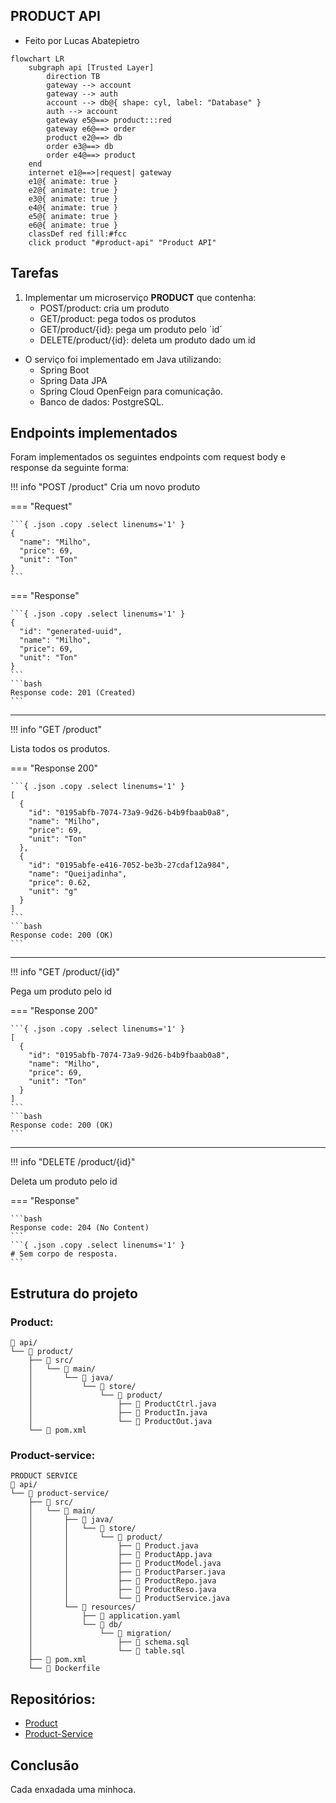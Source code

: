 ## PRODUCT API

- Feito por Lucas Abatepietro

```mermaid
flowchart LR
    subgraph api [Trusted Layer]
        direction TB
        gateway --> account
        gateway --> auth
        account --> db@{ shape: cyl, label: "Database" }
        auth --> account
        gateway e5@==> product:::red
        gateway e6@==> order
        product e2@==> db
        order e3@==> db
        order e4@==> product
    end
    internet e1@==>|request| gateway
    e1@{ animate: true }
    e2@{ animate: true }
    e3@{ animate: true }
    e4@{ animate: true }
    e5@{ animate: true }
    e6@{ animate: true }
    classDef red fill:#fcc
    click product "#product-api" "Product API"
```

## Tarefas

1. Implementar um microserviço **PRODUCT** que contenha:
   - POST/product: cria um produto
   - GET/product: pega todos os produtos
   - GET/product/{id}: pega um produto pelo ´id´
   - DELETE/product/{id}: deleta um produto dado um id

- O serviço foi implementado em Java utilizando:
  - Spring Boot
  - Spring Data JPA
  - Spring Cloud OpenFeign para comunicação.
  - Banco de dados: PostgreSQL.

## Endpoints implementados

Foram implementados os seguintes endpoints com request body e response da seguinte forma:

!!! info "POST /product"
Cria um novo produto

=== "Request"

    ```{ .json .copy .select linenums='1' }
    {
      "name": "Milho",
      "price": 69,
      "unit": "Ton"
    }
    ```

=== "Response"

    ```{ .json .copy .select linenums='1' }
    {
      "id": "generated-uuid",
      "name": "Milho",
      "price": 69,
      "unit": "Ton"
    }
    ```
    ```bash
    Response code: 201 (Created)
    ```

---

!!! info "GET /product"

Lista todos os produtos.

=== "Response 200"

    ```{ .json .copy .select linenums='1' }
    [
      {
        "id": "0195abfb-7074-73a9-9d26-b4b9fbaab0a8",
        "name": "Milho",
        "price": 69,
        "unit": "Ton"
      },
      {
        "id": "0195abfe-e416-7052-be3b-27cdaf12a984",
        "name": "Queijadinha",
        "price": 0.62,
        "unit": "g"
      }
    ]
    ```
    ```bash
    Response code: 200 (OK)
    ```

---

!!! info "GET /product/{id}"

Pega um produto pelo id

=== "Response 200"

    ```{ .json .copy .select linenums='1' }
    [
      {
        "id": "0195abfb-7074-73a9-9d26-b4b9fbaab0a8",
        "name": "Milho",
        "price": 69,
        "unit": "Ton"
      }
    ]
    ```
    ```bash
    Response code: 200 (OK)
    ```

---

!!! info "DELETE /product/{id}"

Deleta um produto pelo id

=== "Response"

    ```bash
    Response code: 204 (No Content)
    ```
    ```{ .json .copy .select linenums='1' }
    # Sem corpo de resposta.
    ```

## Estrutura do projeto

### Product:

```
📁 api/
└── 📁 product/
    ├── 📁 src/
    │   └── 📁 main/
    │       └── 📁 java/
    │           └── 📁 store/
    │               └── 📁 product/
    │                   ├── 📄 ProductCtrl.java
    │                   ├── 📄 ProductIn.java
    │                   └── 📄 ProductOut.java
    └── 📄 pom.xml
```

### Product-service:

```
PRODUCT SERVICE
📁 api/
└── 📁 product-service/
    ├── 📁 src/
    │   └── 📁 main/
    │       ├── 📁 java/
    │       │   └── 📁 store/
    │       │       └── 📁 product/
    │       │           ├── 📄 Product.java
    │       │           ├── 📄 ProductApp.java
    │       │           ├── 📄 ProductModel.java
    │       │           ├── 📄 ProductParser.java
    │       │           ├── 📄 ProductRepo.java
    │       │           ├── 📄 ProductReso.java
    │       │           └── 📄 ProductService.java
    │       └── 📁 resources/
    │           ├── 📄 application.yaml
    │           └── 📁 db/
    │               └── 📁 migration/
    │                   ├── 📄 schema.sql
    │                   └── 📄 table.sql
    ├── 📄 pom.xml
    └── 📄 Dockerfile
```

## Repositórios:

- [Product](https://github.com/pma2025/pma252.product)
- [Product-Service](https://github.com/pma2025/pma252.product-service)

## Conclusão

Cada enxadada uma minhoca.
